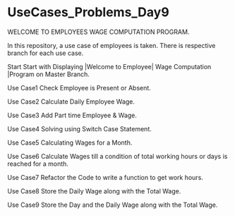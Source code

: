 # UseCases_Problems_Day9
WELCOME TO EMPLOYEES WAGE COMPUTATION PROGRAM.

In this repository, a use case of employees is taken. 
There is respective branch for each use case.


Start Start with Displaying |Welcome to Employee| Wage Computation |Program on Master Branch.

Use Case1 Check Employee is Present or Absent.

Use Case2 Calculate Daily Employee Wage.

Use Case3 Add Part time Employee & Wage.

Use Case4 Solving using Switch Case Statement.

Use Case5 Calculating Wages for a Month.

Use Case6 Calculate Wages till a condition of total working hours or days is reached for a month.

Use Case7 Refactor the Code to write a function to get work hours.

Use Case8 Store the Daily Wage along with the Total Wage.

Use Case9 Store the Day and the Daily Wage along with the Total Wage.

